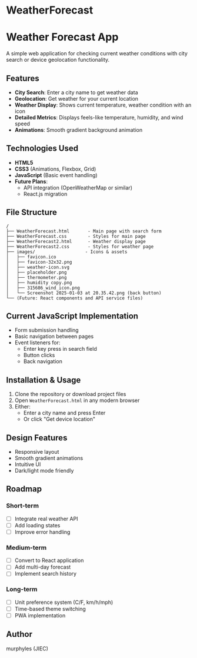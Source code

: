 # WeatherForecast
# Weather Forecast App  

A simple web application for checking current weather conditions with city search or device geolocation functionality.  

## Features  

- **City Search**: Enter a city name to get weather data  
- **Geolocation**: Get weather for your current location  
- **Weather Display**: Shows current temperature, weather condition with an icon  
- **Detailed Metrics**: Displays feels-like temperature, humidity, and wind speed  
- **Animations**: Smooth gradient background animation  

## Technologies Used  

- **HTML5**  
- **CSS3** (Animations, Flexbox, Grid)  
- **JavaScript** (Basic event handling)  
- **Future Plans**:  
  - API integration (OpenWeatherMap or similar)  
  - React.js migration  

## File Structure  

```
/
├── WeatherForecast.html       - Main page with search form  
├── WeatherForecast.css        - Styles for main page  
├── WeatherForecast2.html      - Weather display page  
├── WeatherForecast2.css       - Styles for weather page  
├── images/                   - Icons & assets  
│   ├── favicon.ico  
│   ├── favicon-32x32.png  
│   ├── weather-icon.svg  
│   ├── placeholder.png  
│   ├── thermometer.png  
│   ├── humidity copy.png  
│   ├── 315686_wind_icon.png  
│   └── Screenshot 2025-01-03 at 20.35.42.png (back button)  
└── (Future: React components and API service files)
```

## Current JavaScript Implementation  

- Form submission handling  
- Basic navigation between pages  
- Event listeners for:  
  - Enter key press in search field  
  - Button clicks  
  - Back navigation  

## Installation & Usage  

1. Clone the repository or download project files  
2. Open `WeatherForecast.html` in any modern browser  
3. Either:  
   - Enter a city name and press Enter  
   - Or click "Get device location"  

## Design Features  

- Responsive layout  
- Smooth gradient animations  
- Intuitive UI  
- Dark/light mode friendly  

## Roadmap  

### Short-term  
- [ ] Integrate real weather API  
- [ ] Add loading states  
- [ ] Improve error handling  

### Medium-term  
- [ ] Convert to React application  
- [ ] Add multi-day forecast  
- [ ] Implement search history  

### Long-term  
- [ ] Unit preference system (C/F, km/h/mph)  
- [ ] Time-based theme switching  
- [ ] PWA implementation  

## Author  

murphyles (JIEC)